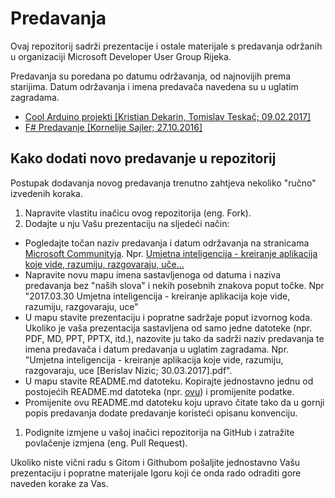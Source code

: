 # Predavanja

Ovaj repozitorij sadrži prezentacije i ostale materijale s predavanja održanih u organizaciji Microsoft Developer User Group Rijeka.

Predavanja su poredana po datumu održavanja, od najnovijih prema starijima. Datum održavanja i imena predavača navedena su u uglatim zagradama.

- [Cool Arduino projekti [Kristian Dekarin, Tomislav Teskač; 09.02.2017]](2017.02.09%20Cool%20Arduino%20projekti)
- [F# Predavanje [Kornelije Sajler; 27.10.2016]](2016.10.27%20F%23%20Predavanje)

## Kako dodati novo predavanje u repozitorij

Postupak dodavanja novog predavanja trenutno zahtjeva nekoliko "ručno" izvedenih koraka.

1. Napravite vlastitu inačicu ovog repozitorija (eng. Fork).
1. Dodajte u nju Vašu prezentaciju na sljedeći način:
  - Pogledajte točan naziv predavanja i datum održavanja na stranicama [Microsoft Communityja](http://www.mscommunity.hr). Npr. [Umjetna inteligencija - kreiranje aplikacija koje vide, razumiju, razgovaraju, uče...](http://www.mscommunity.hr/event/umjetna-inteligencija-kreiranje-aplikacija/2477#.WOLIklWLQuU)
  - Napravite novu mapu imena sastavljenoga od datuma i naziva predavanja bez "naših slova" i nekih posebnih znakova poput točke. Npr "2017.03.30 Umjetna inteligencija - kreiranje aplikacija koje vide, razumiju, razgovaraju, uce"
  - U mapu stavite prezentaciju i popratne sadržaje poput izvornog koda. Ukoliko je vaša prezentacija sastavljena od samo jedne datoteke (npr. PDF, MD, PPT, PPTX, itd.), nazovite ju tako da sadrži naziv predavanja te imena predavača i datum predavanja u uglatim zagradama. Npr. "Umjetna inteligencija - kreiranje aplikacija koje vide, razumiju, razgovaraju, uce [Berislav Nizic; 30.03.2017].pdf".
  - U mapu stavite README.md datoteku. Kopirajte jednostavno jednu od postojećih README.md datoteka (npr. [ovu](2017.02.09%20Cool%20Arduino%20projekti/README.md)) i promijenite podatke.
  - Promijenite ovu README.md datoteku koju upravo čitate tako da u gornji popis predavanja dodate predavanje koristeći opisanu konvenciju.
1. Podignite izmjene u vašoj inačici repozitorija na GitHub i zatražite povlačenje izmjena (eng. Pull Request).

Ukoliko niste vični radu s Gitom i Githubom pošaljite jednostavno Vašu prezentaciju i popratne materijale Igoru koji će onda rado odraditi gore naveden korake za Vas.

